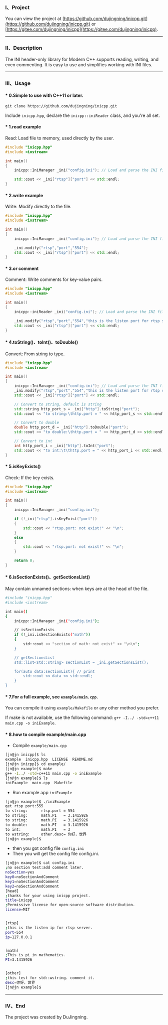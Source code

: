 ### Ⅰ、Project
You can view the project at [https://github.com/dujingning/inicpp.git](https://github.com/dujingning/inicpp.git) or [https://gitee.com/dujingning/inicpp](https://gitee.com/dujingning/inicpp).


---

### Ⅱ、Description

The INI header-only library for Modern C++ supports reading, writing, and even commenting. It is easy to use and simplifies working with INI files.


---
### Ⅲ、Usage 

#### * 0.Simple to use with C++11 or later.
```
git clone https://github.com/dujingning/inicpp.git
```

Include `inicpp.hpp`, declare the `inicpp::iniReader` class, and you're all set.

#### * 1.read example
Read: Load file to memory, used directly by the user.
```cpp
#include "inicpp.hpp"
#include <iostream>

int main()
{
    inicpp::IniManager _ini("config.ini"); // Load and parse the INI file.

    std::cout << _ini["rtsp"]["port"] << std::endl;
}
```

#### * 2.write example
Write: Modify directly to the file.
```cpp
#include "inicpp.hpp"
#include <iostream>

int main()
{
    inicpp::IniManager _ini("config.ini"); // Load and parse the INI file.

    _ini.modify("rtsp","port","554");
    std::cout << _ini["rtsp"]["port"] << std::endl;
}
```
#### * 3.or comment
Comment: Write comments for key-value pairs.
```cpp
#include "inicpp.hpp"
#include <iostream>

int main()
{
    inicpp::iniReader _ini("config.ini"); // Load and parse the INI file.

    _ini.modify("rtsp","port","554","this is the listen port for rtsp server");
    std::cout << _ini["rtsp"]["port"] << std::endl;
}
```
#### * 4.toString()、toInt()、toDouble()
Convert: From string to type.
```cpp
#include "inicpp.hpp"
#include <iostream>

int main()
{
    inicpp::IniManager _ini("config.ini"); // Load and parse the INI file.
    _ini.modify("rtsp","port","554","this is the listen port for rtsp server");
    std::cout << _ini["rtsp"]["port"] << std::endl;

    // Convert to string, default is string
    std::string http_port_s = _ini["http"].toString("port");
    std::cout << "to string:\thttp.port = " << http_port_s << std::endl;

    // Convert to double
    double http_port_d = _ini["http"].toDouble("port");
    std::cout << "to double:\thttp.port = " << http_port_d << std::endl;

    // Convert to int
    int http_port_i = _ini["http"].toInt("port");
    std::cout << "to int:\t\thttp.port = " << http_port_i << std::endl;
}
```
#### * 5.isKeyExists()
Check: If the key exists.
```cpp
#include "inicpp.hpp"
#include <iostream>

int main()
{
    inicpp::IniManager _ini("config.ini");

    if (!_ini["rtsp"].isKeyExist("port"))
    {
        std::cout << "rtsp.port: not exist!" << "\n";
    }
    else
    {
        std::cout << "rtsp.port: not exist!" << "\n";
    }

    return 0;
}
```
#### * 6.isSectionExists()、getSectionsList()
May contain unnamed sections: when keys are at the head of the file.
```bash
#include "inicpp.hpp"
#include <iostream>

int main()
{
    inicpp::IniManager _ini("config.ini");

    // isSectionExists
    if (!_ini.isSectionExists("math"))
    {
        std::cout << "section of math: not exist" << "\n\n";
    }

    // getSectionsList
    std::list<std::string> sectionList = _ini.getSectionsList();

    for(auto data:sectionList){ // print
        std::cout << data << std::endl;
    }
}
```

#### * 7.For a full example, see `example/main.cpp`.

You can compile it using `example/Makefile` or any other method you prefer.

If make is not available, use the following command: `g++ -I../ -std=c++11 main.cpp -o iniExample`.


#### * 8.how to compile example/main.cpp
- Compile `example/main.cpp`
```bash
[jn@jn inicpp]$ ls
example  inicpp.hpp  LICENSE  README.md
[jn@jn inicpp]$ cd example/
[jn@jn example]$ make
g++ -I../ -std=c++11 main.cpp -o iniExample
[jn@jn example]$ ls
iniExample  main.cpp  Makefile
```

- Run example app `iniExample`
```bash
[jn@jn example]$ ./iniExample
get rtsp port:555
to string:      rtsp.port = 554
to string:      math.PI   = 3.1415926
to string:      math.PI   = 3.1415926
to double:      math.PI   = 3.1415926
to int:         math.PI   = 3
to wstring:     other.desc= 你好，世界
[jn@jn example]$
```

- then you got config file `config.ini`
- Then you will get the config file config.ini.
```bash
[jn@jn example]$ cat config.ini
;no section test:add comment later.
noSection=yes
key0=noSectionAndComment
key1=noSectionAndComment
key2=noSectionAndComment
[head]
;thanks for your using inicpp project.
title=inicpp
;Permissive license for open-source software distribution.
license=MIT


[rtsp]
;this is the listen ip for rtsp server.
port=554
ip=127.0.0.1


[math]
;This is pi in mathematics.
PI=3.1415926


[other]
;this test for std::wstring. comment it.
desc=你好，世界
[jn@jn example]$
```

---
### Ⅳ、End
 The project was created by DuJingning.
